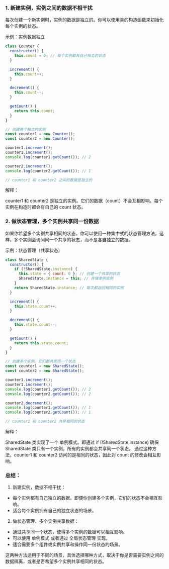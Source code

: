 ### 1. 新建实例，实例之间的数据不相干扰
每次创建一个新实例时，实例的数据是独立的。你可以使用类的构造函数来初始化每个实例的状态。

示例：实例数据独立
```javascript
class Counter {
  constructor() {
    this.count = 0; // 每个实例都有自己独立的状态
  }

  increment() {
    this.count++;
  }

  decrement() {
    this.count--;
  }

  getCount() {
    return this.count;
  }
}

// 创建两个独立的实例
const counter1 = new Counter();
const counter2 = new Counter();

counter1.increment();
counter1.increment();
console.log(counter1.getCount()); // 2

counter2.increment();
console.log(counter2.getCount()); // 1

// counter1 和 counter2 之间的数据是独立的
```
解释：

counter1 和 counter2 是独立的实例。它们的数据（count）不会互相影响。每个实例在构造时都会有自己的 count 状态。

### 2. 做状态管理，多个实例共享同一份数据
如果你希望多个实例共享相同的状态，你可以使用一种集中式的状态管理方法。这样，多个实例会访问同一个共享的状态，而不是各自独立的数据。

示例：状态管理（共享状态）
```javascript
class SharedState {
  constructor() {
    if (!SharedState.instance) {
      this.state = { count: 0 }; // 创建一个共享的状态
      SharedState.instance = this; // 存储单例实例
    }
    return SharedState.instance; // 每次都返回相同的实例
  }

  increment() {
    this.state.count++;
  }

  decrement() {
    this.state.count--;
  }

  getCount() {
    return this.state.count;
  }
}

// 创建多个实例，它们都共享同一个状态
const counter1 = new SharedState();
const counter2 = new SharedState();

counter1.increment();
counter1.increment();
console.log(counter1.getCount()); // 2
console.log(counter2.getCount()); // 2

counter2.decrement();
console.log(counter1.getCount()); // 1
console.log(counter2.getCount()); // 1

// counter1 和 counter2 共享相同的状态
```
解释：

SharedState 类实现了一个 单例模式。即通过 if (!SharedState.instance) 确保 SharedState 类只有一个实例，所有的实例都会共享同一个状态。
通过这种方法，counter1 和 counter2 访问的是相同的状态，因此对 count 的修改会相互影响。

### 总结：

1. 新建实例，数据不相干扰：

- 每个实例都有自己独立的数据。即便你创建多个实例，它们的状态不会相互影响。
- 适合每个实例拥有自己的独立状态的场景。

2. 做状态管理，多个实例共享数据：

- 通过共享同一个状态，使得多个实例的数据可以相互影响。
- 可以使用 单例模式 或者通过 全局状态管理 实现。
- 适合需要多个组件或实例共享和操作同一份状态的场景。

这两种方法适用于不同的场景，具体选择哪种方式，取决于你是否需要实例之间的数据隔离，或者是否希望多个实例共享相同的状态。